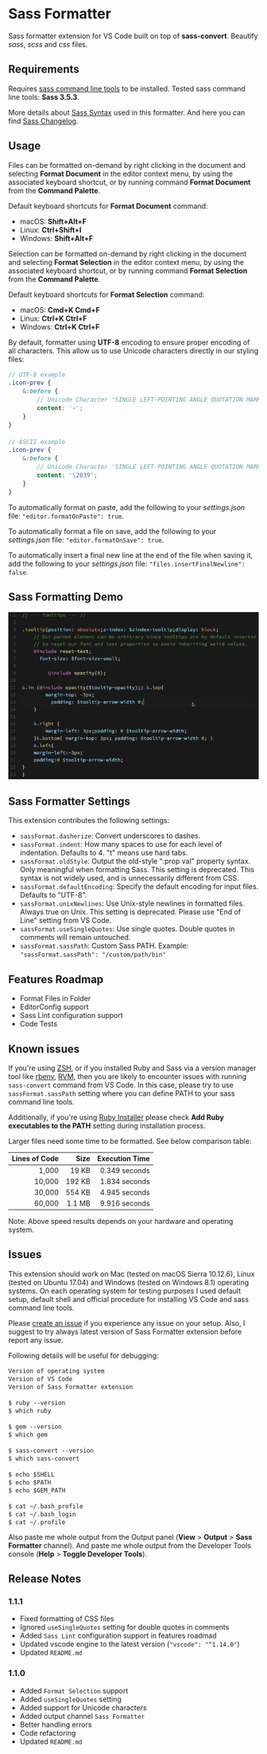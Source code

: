# Sass Formatter

Sass formatter extension for VS Code built on top of **sass-convert**. Beautify *sass*, *scss* and *css* files.

## Requirements

Requires [sass command line tools](http://sass-lang.com/install) to be installed. Tested sass command line tools: **Sass 3.5.3**.

More details about [Sass Syntax](http://sass-lang.com/documentation/file.SASS_REFERENCE.html#syntax) used in this formatter. And here you can find [Sass Changelog](http://sass-lang.com/documentation/file.SASS_CHANGELOG.html).

## Usage

Files can be formatted on-demand by right clicking in the document and selecting **Format Document** in the editor context menu, by using the associated keyboard shortcut, or by running command **Format Document** from the **Command Palette**.

Default keyboard shortcuts for **Format Document** command:
* macOS: **Shift+Alt+F**
* Linux: **Ctrl+Shift+I**
* Windows: **Shift+Alt+F**

Selection can be formatted on-demand by right clicking in the document and selecting **Format Selection** in the editor context menu, by using the associated keyboard shortcut, or by running command **Format Selection** from the **Command Palette**.

Default keyboard shortcuts for **Format Selection** command:
* macOS: **Cmd+K Cmd+F**
* Linux: **Ctrl+K Ctrl+F**
* Windows: **Ctrl+K Ctrl+F**

By default, formatter using **UTF-8** encoding to ensure proper encoding of all characters. This allow us to use Unicode characters directly in our styling files:

```scss
// UTF-8 example
.icon-prev {
    &:before {
        // Unicode Character 'SINGLE LEFT-POINTING ANGLE QUOTATION MARK' (U+2039)
        content: '‹';
    }
}

// ASCII example
.icon-prev {
    &:before {
        // Unicode Character 'SINGLE LEFT-POINTING ANGLE QUOTATION MARK' (U+2039)
        content: '\2039';
    }
}
```

To automatically format on paste, add the following to your *settings.json* file: `"editor.formatOnPaste": true`.

To automatically format a file on save, add the following to your *settings.json* file: `"editor.formatOnSave": true`.

To automatically insert a final new line at the end of the file when saving it, add the following to your *settings.json* file: `"files.insertFinalNewline": false`.

## Sass Formatting Demo

![Sass Formatting Demo](images/sass-format-demo.gif)

## Sass Formatter Settings

This extension contributes the following settings:

* `sassFormat.dasherize`: Convert underscores to dashes.
* `sassFormat.indent`: How many spaces to use for each level of indentation. Defaults to 4. "t" means use hard tabs.
* `sassFormat.oldStyle`: Output the old-style ":prop val" property syntax. Only meaningful when formatting Sass. This setting is deprecated. This syntax is not widely used, and is unnecessarily different from CSS.
* `sassFormat.defaultEncoding`: Specify the default encoding for input files. Defaults to "UTF-8".
* `sassFormat.unixNewlines`: Use Unix-style newlines in formatted files. Always true on Unix. This setting is deprecated. Please use "End of Line" setting from VS Code.
* `sassFormat.useSingleQuotes`: Use single quotes. Double quotes in comments will remain untouched.
* `sassFormat.sassPath`: Custom Sass PATH. Example: `"sassFormat.sassPath": "/custom/path/bin"`

## Features Roadmap

* Format Files in Folder
* EditorConfig support
* Sass Lint configuration support
* Code Tests

## Known issues

If you're using [ZSH](http://www.zsh.org/), or if you installed Ruby and Sass via a version manager tool like [rbenv](https://github.com/rbenv/rbenv), [RVM](https://rvm.io/), then you are likely to encounter issues with running `sass-convert` command from VS Code. In this case, please try to use `sassFormat.sassPath` setting where you can define PATH to your sass command line tools.

Additionally, if you're using [Ruby Installer](https://rubyinstaller.org/) please check **Add Ruby executables to the PATH** setting during installation process.

Larger files need some time to be formatted. See below comparison table:

| Lines of Code |         Size |           Execution Time |
| -------------:| ------------:| ------------------------:|
|         1,000 |        19 KB |            0.349 seconds |
|        10,000 |       192 KB |            1.834 seconds |
|        30,000 |       554 KB |            4.945 seconds |
|        60,000 |       1.1 MB |            9.916 seconds |

Note: Above speed results depends on your hardware and operating system.

## Issues

This extension should work on Mac (tested on macOS Sierra 10.12.6), Linux (tested on Ubuntu 17.04) and Windows (tested on Windows 8.1) operating systems. On each operating system for testing purposes I used default setup, default shell and official procedure for installing VS Code and sass command line tools.

Please [create an issue](https://github.com/sjova/vscode-sass-format/issues) if you experience any issue on your setup. Also, I suggest to try always latest version of Sass Formatter extension before report any issue.

Following details will be useful for debugging:

```
Version of operating system
Version of VS Code
Version of Sass Formatter extension

$ ruby --version
$ which ruby

$ gem --version
$ which gem

$ sass-convert --version
$ which sass-convert

$ echo $SHELL
$ echo $PATH
$ echo $GEM_PATH

$ cat ~/.bash_profile
$ cat ~/.bash_login
$ cat ~/.profile
```

Also paste me whole output from the Output panel (**View** > **Output** > **Sass Formatter** channel). And paste me whole output from the Developer Tools console (**Help** > **Toggle Developer Tools**).

## Release Notes

### 1.1.1
- Fixed formatting of CSS files
- Ignored `useSingleQuotes` setting for double quotes in comments
- Added `Sass Lint` configuration support in features roadmad
- Updated vscode engine to the latest version (`"vscode": "^1.14.0"`)
- Updated `README.md`

### 1.1.0
- Added `Format Selection` support
- Added `useSingleQuotes` setting
- Added support for Unicode characters
- Added output channel `Sass Formatter`
- Better handling errors
- Code refactoring
- Updated `README.md`
